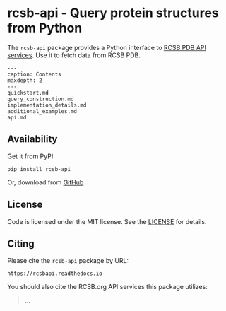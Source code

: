 # rcsb-api - Query protein structures from Python

The `rcsb-api` package provides a Python interface to [RCSB PDB API services](https://www.rcsb.org/docs/programmatic-access/web-services-overview). Use it to fetch data from RCSB PDB.

```{toctree}
---
caption: Contents
maxdepth: 2
---
quickstart.md
query_construction.md
implementation_details.md
additional_examples.md
api.md
```

## Availability

Get it from PyPI:

    pip install rcsb-api

Or, download from [GitHub](https://github.com/rcsb/py-rcsb-api)

## License

Code is licensed under the MIT license. See the
[LICENSE](https://github.com/rcsb/py-rcsb-api/blob/master/LICENSE) for details.

## Citing

Please cite the `rcsb-api` package by URL:

    https://rcsbapi.readthedocs.io

You should also cite the RCSB.org API services this package utilizes:

> ...
